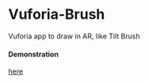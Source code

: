 # Vuforia-Brush
Vuforia app to draw in AR, like Tilt Brush

#### Demonstration 
[here](https://www.youtube.com/watch?v=lfKANdEyFJM&t=1s)
